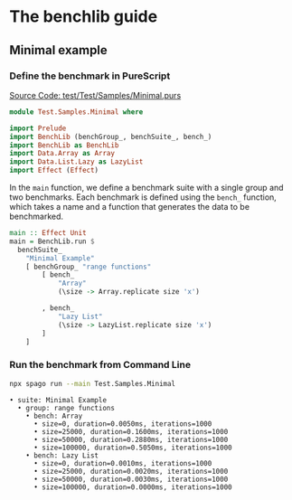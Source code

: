 # The benchlib guide

## Minimal example

### Define the benchmark in PureScript


<!-- start:code
{ 
  "file": "test/Test/Samples/Minimal.purs",
  "section": "Header",
  "link": true
}
-->
[Source Code: test/Test/Samples/Minimal.purs](test/Test/Samples/Minimal.purs)
```purescript
module Test.Samples.Minimal where

import Prelude
import BenchLib (benchGroup_, benchSuite_, bench_)
import BenchLib as BenchLib
import Data.Array as Array
import Data.List.Lazy as LazyList
import Effect (Effect)
```
<!-- end -->



In the `main` function, we define a benchmark suite with a single group and two benchmarks. Each benchmark is defined using the `bench_` function, which takes a name and a function that generates the data to be benchmarked.

<!-- start:code
{"file": "test/Test/Samples/Minimal.purs", "section": "Main"}
-->

```purescript
main :: Effect Unit
main = BenchLib.run $
  benchSuite_
    "Minimal Example"
    [ benchGroup_ "range functions"
        [ bench_
            "Array"
            (\size -> Array.replicate size 'x')

        , bench_
            "Lazy List"
            (\size -> LazyList.replicate size 'x')
        ]
    ]
```
<!-- end -->


### Run the benchmark from Command Line

<!-- start:run
{"cmd": "npx spago run --main Test.Samples.Minimal"}
-->
```bash
npx spago run --main Test.Samples.Minimal
```

```text
• suite: Minimal Example
  • group: range functions
    • bench: Array
      • size=0, duration=0.0050ms, iterations=1000
      • size=25000, duration=0.1600ms, iterations=1000
      • size=50000, duration=0.2880ms, iterations=1000
      • size=100000, duration=0.5050ms, iterations=1000
    • bench: Lazy List
      • size=0, duration=0.0010ms, iterations=1000
      • size=25000, duration=0.0020ms, iterations=1000
      • size=50000, duration=0.0030ms, iterations=1000
      • size=100000, duration=0.0000ms, iterations=1000
```
<!-- end -->